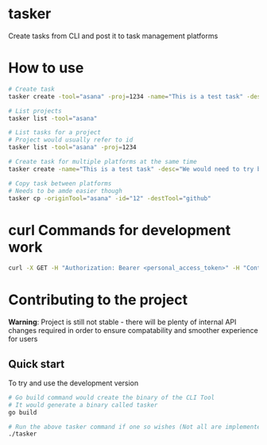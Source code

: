 # tasker
Create tasks from CLI and post it to task management platforms

# How to use

```bash
# Create task
tasker create -tool="asana" -proj=1234 -name="This is a test task" -desc="We would need to try building this product properly" -label="low priority"

# List projects
tasker list -tool="asana"

# List tasks for a project
# Project would usually refer to id
tasker list -tool="asana" -proj=1234

# Create task for multiple platforms at the same time
tasker create -name="This is a test task" -desc="We would need to try building this product properly" -label="low priority" -tool="asana,github"

# Copy task between platforms
# Needs to be amde easier though
tasker cp -originTool="asana" -id="12" -destTool="github"
```

# curl Commands for development work

```bash
curl -X GET -H "Authorization: Bearer <personal_access_token>" -H "Content-Type: application/json" https://app.asana.com/api/1.0/projects

```

# Contributing to the project

**Warning**: Project is still not stable - there will be plenty of internal API changes required in order to ensure compatability and smoother experience for users

## Quick start

To try and use the development version

```bash
# Go build command would create the binary of the CLI Tool
# It would generate a binary called tasker
go build

# Run the above tasker command if one so wishes (Not all are implemented yet)
./tasker
```
